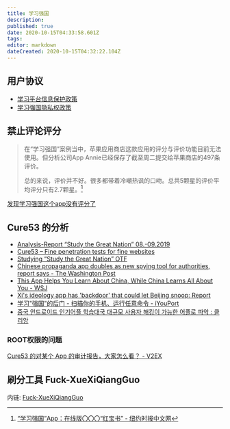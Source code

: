 ```yaml
---
title: 学习强国
description: 
published: true
date: 2020-10-15T04:33:58.601Z
tags: 
editor: markdown
dateCreated: 2020-10-15T04:32:22.104Z
---
```


## 用户协议

+ [学习平台信息保护政策](https://web.archive.org/web/20201015032431/https://h5.xuexi.cn/page/setting/ios/protection-policy.html)
+ [学习强国隐私权政策](https://web.archive.org/web/20201015032434/https://h5.xuexi.cn/page/protection-policy/index.html)

## 禁止评论评分

> 在“学习强国”案例当中，苹果应用商店这款应用的评分与评价功能目前无法使用。但分析公司App Annie已经保存了截至周二提交给苹果商店的497条评价。
>
> 总的来说，评价并不好。很多都带着冷嘲热讽的口吻。总共5颗星的评价平均评分只有2.7颗星。[^20190215]

[^20190215]: [“学习强国”App：在线版〇〇〇“红宝书” - 纽约时报中文网](https://web.archive.org/web/20190215133906/https://cn.nytimes.com/technology/20190215/china-communist-app/)

[发现学习强国这个app没有评分了](https://web.archive.org/web/20201015042753/https://www.douban.com/group/topic/132814272/)

## Cure53 的分析

+ [Analysis-Report “Study the Great Nation” 08.-09.2019](https://web.archive.org/web/20200918043709/https://cure53.de/analysis_report_sgn.pdf)
+ [Cure53 – Fine penetration tests for fine websites](https://web.archive.org/web/20201015030403/https://cure53.de/#study-the-great-nation-faq)
+ [Studying “Study the Great Nation” OTF](https://web.archive.org/web/20200820180026/https://www.opentech.fund/news/studying-study-the-great-nation/)
+ [Chinese propaganda app doubles as new spying tool for authorities, report says - The Washington Post](https://web.archive.org/web/20200807011214if_/https://www.washingtonpost.com/world/asia_pacific/chinese-app-on-xis-ideology-allows-data-access-to-100-million-users-phones-report-says/2019/10/11/2d53bbae-eb4d-11e9-bafb-da248f8d5734_story.html)
+ [This App Helps You Learn About China, While China Learns All About You - WSJ](https://web.archive.org/web/20200919151658/https://www.wsj.com/articles/china-broadens-data-collection-through-propaganda-app-and-translation-service-11571058689)
+ [Xi's ideology app has 'backdoor' that could let Beijing snoop: Report](https://web.archive.org/web/20200401220822/https://www.cnbc.com/2019/10/14/china-xi-jinping-ideology-app-has-backdoor-that-could-let-beijing-snoop-on-users-report.html)
+ [学习"强国"的后门 - 扫描你的手机、运行任意命令 - iYouPort](https://web.archive.org/web/20200804060551/https://www.iyouport.org/学习强国的后门-扫描你的手机、运行任意命令/)
+ [중국 안드로이드 인기어플 학습대국 대규모 사용자 해킹이 가능한 어플로 파악 : 클리앙](https://web.archive.org/web/20201015043235/https://www.clien.net/service/board/news/14159989)

### ROOT权限的问题

[Cure53 的对某个 App 的审计报告，大家怎么看？ - V2EX](https://web.archive.org/web/20201012124248/https://www.v2ex.com/t/608880)

## 刷分工具 Fuck-XueXiQiangGuo

内链: [Fuck-XueXiQiangGuo](anti-censorship/Fuck-XueXiQiangGuo)
